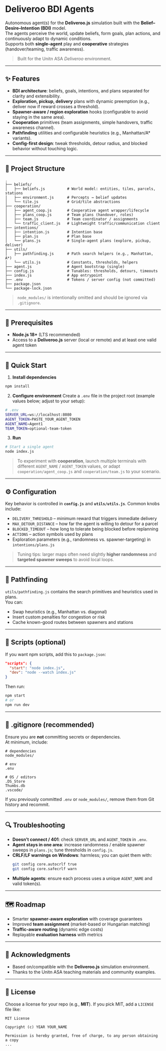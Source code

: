 # Deliveroo BDI Agents

Autonomous agent(s) for the **Deliveroo.js** simulation built with the **Belief–Desire–Intention (BDI)** model.  
The agents perceive the world, update beliefs, form goals, plan actions, and continuously adapt to dynamic conditions.  
Supports both **single-agent** play and **cooperative** strategies (handover/teaming, traffic awareness).

> Built for the Unitn ASA _Deliveroo_ environment.

---

## ✨ Features

- **BDI architecture**: beliefs, goals, intentions, and plans separated for clarity and extensibility.
- **Exploration, pickup, delivery** plans with dynamic preemption (e.g., deliver now if reward crosses a threshold).
- **Spawner-aware / region exploration** hooks (configurable to avoid staying in the same area).
- **Cooperation** primitives (team assignments, simple handovers, traffic awareness channel).
- **Pathfinding** utilities and configurable heuristics (e.g., Manhattan/A* variants).
- **Config-first design**: tweak thresholds, detour radius, and blocked behavior without touching logic.

---

## 📁 Project Structure

```
.
├── beliefs/
│   ├── beliefs.js          # World model: entities, tiles, parcels, stations
│   ├── environment.js      # Percepts → belief updates
│   └── tile.js             # Grid/tile abstractions
├── cooperation/
│   ├── agent_coop.js       # Cooperative agent wrapper/lifecycle
│   ├── plans_coop.js       # Team plans (handover, roles)
│   ├── team.js             # Team coordinator / assignments
│   └── traffic_client.js   # Lightweight traffic/communication client
├── intentions/
│   ├── intention.js        # Intention base
│   ├── plan.js             # Plan base
│   └── plans.js            # Single-agent plans (explore, pickup, deliver)
├── utils/
│   ├── pathfinding.js      # Path search helpers (e.g., Manhattan, A*)
│   └── utils.js            # Constants, thresholds, helpers
├── agent.js                # Agent bootstrap (single)
├── config.js               # Tunables: thresholds, detours, timeouts
├── index.js                # App entrypoint
├── .env                    # Tokens / server config (not committed)
├── package.json
└── package-lock.json
```

> `node_modules/` is intentionally omitted and should be ignored via `.gitignore`.

---

## 🧰 Prerequisites

- **Node.js 18+** (LTS recommended)
- Access to a **Deliveroo.js** server (local or remote) and at least one valid agent token

---

## 🚀 Quick Start

1) **Install dependencies**
```bash
npm install
```

2) **Configure environment**
Create a `.env` file in the project root (example values below; adjust to your setup):

```bash
# .env
SERVER_URL=ws://localhost:8080
AGENT_TOKEN=PASTE_YOUR_AGENT_TOKEN
AGENT_NAME=Agent1
TEAM_TOKEN=optional-team-token
```

3) **Run**
```bash
# Start a single agent
node index.js
```

> To experiment with **cooperation**, launch multiple terminals with different `AGENT_NAME` / `AGENT_TOKEN` values, or adapt `cooperation/agent_coop.js` and `cooperation/team.js` to your scenario.

---

## ⚙️ Configuration

Key behavior is controlled in **`config.js`** and **`utils/utils.js`**. Common knobs include:

- `DELIVERY_THRESHOLD` – minimum reward that triggers immediate delivery
- `MAX_DETOUR_DISTANCE` – how far the agent is willing to detour for a parcel
- `BLOCKED_TIMEOUT` – how long to tolerate being blocked before replanning
- `ACTIONS` – action symbols used by plans
- Exploration parameters (e.g., randomness vs. spawner-targeting) in `intentions/plans.js`

> Tuning tips: larger maps often need slightly **higher randomness** and **targeted spawner sweeps** to avoid local loops.

---

## 🧭 Pathfinding

`utils/pathfinding.js` contains the search primitives and heuristics used in plans.  
You can:

- Swap heuristics (e.g., Manhattan vs. diagonal)  
- Insert custom penalties for congestion or risk  
- Cache known-good routes between spawners and stations

---

## 🧪 Scripts (optional)

If you want npm scripts, add this to `package.json`:

```json
"scripts": {
  "start": "node index.js",
  "dev": "node --watch index.js"
}
```

Then run:
```bash
npm start
# or
npm run dev
```

---

## 📝 .gitignore (recommended)

Ensure you are **not** committing secrets or dependencies.  
At minimum, include:

```
# dependencies
node_modules/

# env
.env

# OS / editors
.DS_Store
Thumbs.db
.vscode/
```

If you previously committed `.env` or `node_modules/`, remove them from Git history and recommit.

---

## 🔍 Troubleshooting

- **Doesn’t connect / 401**: check `SERVER_URL` and `AGENT_TOKEN` in `.env`.  
- **Agent stays in one area**: increase randomness / enable spawner sweeps in `plans.js`; tune thresholds in `config.js`.  
- **CRLF/LF warnings on Windows**: harmless; you can quiet them with:
  ```bash
  git config core.autocrlf true
  git config core.safecrlf warn
  ```
- **Multiple agents**: ensure each process uses a unique `AGENT_NAME` and valid token(s).

---

## 🗺️ Roadmap

- Smarter **spawner-aware exploration** with coverage guarantees
- Improved **team assignment** (market-based or Hungarian matching)
- **Traffic-aware routing** (dynamic edge costs)
- Replayable **evaluation harness** with metrics

---

## 🤝 Acknowledgments

- Based on/compatible with the **Deliveroo.js** simulation environment.  
- Thanks to the Unitn ASA teaching materials and community examples.

---

## 📄 License

Choose a license for your repo (e.g., **MIT**). If you pick MIT, add a `LICENSE` file like:

```
MIT License

Copyright (c) YEAR YOUR_NAME

Permission is hereby granted, free of charge, to any person obtaining a copy
...
```

